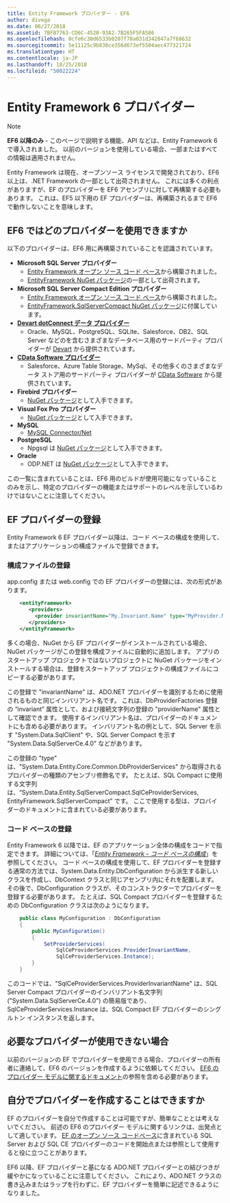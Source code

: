 ```yaml
---
title: Entity Framework プロバイダー - EF6
author: divega
ms.date: 06/27/2018
ms.assetid: 7BFB7763-CD6C-4520-93A2-7B265F5FA586
ms.openlocfilehash: 0cfe6c30d6533b0207f78a031d342847a7f68632
ms.sourcegitcommit: 5e11125c9b838ce356d673ef5504aec477321724
ms.translationtype: HT
ms.contentlocale: ja-JP
ms.lasthandoff: 10/25/2018
ms.locfileid: "50022224"
---
```

# <a name="entity-framework-6-providers"></a>Entity Framework 6 プロバイダー
> [!NOTE]
> **EF6 以降のみ** - このページで説明する機能、API などは、Entity Framework 6 で導入されました。 以前のバージョンを使用している場合、一部またはすべての情報は適用されません。

Entity Framework は現在、オープンソース ライセンスで開発されており、EF6 以上は、.NET Framework の一部として出荷されません。 これには多くの利点がありますが、EF のプロバイダーを EF6 アセンブリに対して再構築する必要もあります。 これは、EF5 以下用の EF プロバイダーは、再構築されるまで EF6 で動作しないことを意味します。

## <a name="which-providers-are-available-for-ef6"></a>EF6 ではどのプロバイダーを使用できますか

以下のプロバイダーは、EF6 用に再構築されていることを認識されています。

*   **Microsoft SQL Server プロバイダー**
    *   [Entity Framework オープン ソース コード ベース](http://github.com/aspnet/EntityFramework6)から構築されました。
    *   [EntityFramework NuGet パッケージ](http://nuget.org/packages/EntityFramework)の一部として出荷されます。
*   **Microsoft SQL Server Compact Edition プロバイダー**
    *   [Entity Framework オープン ソース コード ベース](http://github.com/aspnet/EntityFramework6)から構築されました。
    *   [EntityFramework.SqlServerCompact NuGet パッケージ](http://nuget.org/packages/EntityFramework.SqlServerCompact)に付属しています。
*   [**Devart dotConnect データ プロバイダー**](http://www.devart.com/dotconnect/)
    *   Oracle、MySQL、PostgreSQL、SQLite、Salesforce、DB2、SQL Server などのを含むさまざまなデータベース用のサードパーティ プロバイダーが [Devart](http://www.devart.com/) から提供されています。
*   [**CData Software プロバイダー**](http://www.cdata.com/ado/)
    *   Salesforce、Azure Table Storage、MySql、その他多くのさまざまなデータ ストア用のサードパーティ プロバイダーが [CData Software](http://www.cdata.com/ado/) から提供されています。
*   **Firebird プロバイダー**
    *   [NuGet パッケージ](http://www.nuget.org/packages/FirebirdSql.Data.FirebirdClient/)として入手できます。
*   **Visual Fox Pro プロバイダー**
    *   [NuGet パッケージ](https://www.nuget.org/packages/VFPEntityFrameworkProvider2/)として入手できます。
*   **MySQL**
    *   [MySQL Connector/Net](http://dev.mysql.com/downloads/connector/net/)
*   **PostgreSQL**
    *   Npgsql は [NuGet パッケージ](http://www.nuget.org/packages/Npgsql.EF6/)として入手できます。
*   **Oracle**
    *   ODP.NET は [NuGet パッケージ](https://www.nuget.org/packages/Oracle.ManagedDataAccess.EntityFramework/)として入手できます。

この一覧に含まれていることは、EF6 用のビルドが使用可能になっていることのみを示し、特定のプロバイダーの機能またはサポートのレベルを示しているわけではないことに注意してください。

## <a name="registering-ef-providers"></a>EF プロバイダーの登録

Entity Framework 6 EF プロバイダー以降は、コード ベースの構成を使用して、またはアプリケーションの構成ファイルで登録できます。

### <a name="config-file-registration"></a>構成ファイルの登録

app.config または web.config での EF プロバイダーの登録には、次の形式があります。


``` xml
    <entityFramework>
       <providers>
         <provider invariantName="My.Invariant.Name" type="MyProvider.MyProviderServices, MyAssembly" />
       </providers>
    </entityFramework>
```

多くの場合、NuGet から EF プロバイダーがインストールされている場合、NuGet パッケージがこの登録を構成ファイルに自動的に追加します。 アプリのスタートアップ プロジェクトではないプロジェクトに NuGet パッケージをインストールする場合は、登録をスタートアップ プロジェクトの構成ファイルにコピーする必要があります。

この登録で "invariantName" は、ADO.NET プロバイダーを識別するために使用されるものと同じインバリアント名です。 これは、DbProviderFactories 登録の “invariant” 属性として、および接続文字列の登録の "providerName" 属性として確認できます。 使用するインバリアント名は、プロバイダーのドキュメントにも含める必要があります。 インバリアント名の例として、SQL Server を示す "System.Data.SqlClient" や、SQL Server Compact を示す "System.Data.SqlServerCe.4.0" などがあります。

この登録の "type" は、"System.Data.Entity.Core.Common.DbProviderServices" から取得されるプロバイダーの種類のアセンブリ修飾名です。 たとえば、SQL Compact に使用する文字列は、“System.Data.Entity.SqlServerCompact.SqlCeProviderServices, EntityFramework.SqlServerCompact” です。 ここで使用する型は、プロバイダーのドキュメントに含まれている必要があります。

### <a name="code-based-registration"></a>コード ベースの登録

Entity Framework 6 以降では、EF のアプリケーション全体の構成をコードで指定できます。 詳細については、「_[Entity Framework - コード ベースの構成](https://msdn.microsoft.com/data/jj680699)_」を参照してください。 コード ベースの構成を使用して、EF プロバイダーを登録する通常の方法では、System.Data.Entity.DbConfiguration から派生する新しいクラスを作成し、DbContext クラスと同じアセンブリ内にそれを配置します。 その後で、DbConfiguration クラスが、そのコンストラクターでプロバイダーを登録する必要があります。 たとえば、SQL Compact プロバイダーを登録するための DbConfiguration クラスは次のようになります。

``` csharp
    public class MyConfiguration : DbConfiguration
    {
        public MyConfiguration()
        {
            SetProviderServices(
                SqlCeProviderServices.ProviderInvariantName,
                SqlCeProviderServices.Instance);
        }
    }
```

このコードでは、"SqlCeProviderServices.ProviderInvariantName" は、SQL Server Compact プロバイダーのインバリアント名文字列 ("System.Data.SqlServerCe.4.0") の簡易版であり、SqlCeProviderServices.Instance は、SQL Compact EF プロバイダーのシングルトン インスタンスを返します。

## <a name="what-if-the-provider-i-need-isnt-available"></a>必要なプロバイダーが使用できない場合

以前のバージョンの EF でプロバイダーを使用できる場合、プロバイダーの所有者に連絡して、EF6 のバージョンを作成するように依頼してください。 [EF6 のプロバイダー モデルに関するドキュメント](~/ef6/fundamentals/providers/provider-model.md)の参照を含める必要があります。

## <a name="can-i-write-a-provider-myself"></a>自分でプロバイダーを作成することはできますか

EF のプロバイダーを自分で作成することは可能ですが、簡単なこととは考えないでください。 前述の EF6 のプロバイダー モデルに関するリンクは、出発点として適しています。 [EF のオープン ソース コードベース](https://github.com/aspnet/EntityFramework6)に含まれている SQL Server および SQL CE プロバイダーのコードを開始点または参照として使用すると役に立つことがあります。

EF6 以降、EF プロバイダーと基になる ADO.NET プロバイダーとの結びつきが緩やかになっていることに注意してください。 これにより、ADO.NET クラスの書き込みまたはラップを行わずに、EF プロバイダーを簡単に記述できるようになりました。
